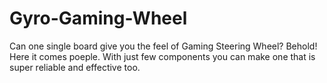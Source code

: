 # Gyro-Gaming-Wheel
Can one single board give you the feel of Gaming Steering Wheel? Behold! Here it comes poeple. With just few components you can make one that is super reliable and effective too.
